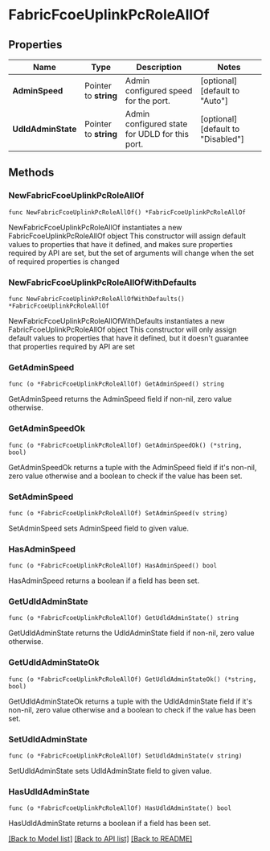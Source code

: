 # FabricFcoeUplinkPcRoleAllOf

## Properties

Name | Type | Description | Notes
------------ | ------------- | ------------- | -------------
**AdminSpeed** | Pointer to **string** | Admin configured speed for the port. | [optional] [default to "Auto"]
**UdldAdminState** | Pointer to **string** | Admin configured state for UDLD for this port. | [optional] [default to "Disabled"]

## Methods

### NewFabricFcoeUplinkPcRoleAllOf

`func NewFabricFcoeUplinkPcRoleAllOf() *FabricFcoeUplinkPcRoleAllOf`

NewFabricFcoeUplinkPcRoleAllOf instantiates a new FabricFcoeUplinkPcRoleAllOf object
This constructor will assign default values to properties that have it defined,
and makes sure properties required by API are set, but the set of arguments
will change when the set of required properties is changed

### NewFabricFcoeUplinkPcRoleAllOfWithDefaults

`func NewFabricFcoeUplinkPcRoleAllOfWithDefaults() *FabricFcoeUplinkPcRoleAllOf`

NewFabricFcoeUplinkPcRoleAllOfWithDefaults instantiates a new FabricFcoeUplinkPcRoleAllOf object
This constructor will only assign default values to properties that have it defined,
but it doesn't guarantee that properties required by API are set

### GetAdminSpeed

`func (o *FabricFcoeUplinkPcRoleAllOf) GetAdminSpeed() string`

GetAdminSpeed returns the AdminSpeed field if non-nil, zero value otherwise.

### GetAdminSpeedOk

`func (o *FabricFcoeUplinkPcRoleAllOf) GetAdminSpeedOk() (*string, bool)`

GetAdminSpeedOk returns a tuple with the AdminSpeed field if it's non-nil, zero value otherwise
and a boolean to check if the value has been set.

### SetAdminSpeed

`func (o *FabricFcoeUplinkPcRoleAllOf) SetAdminSpeed(v string)`

SetAdminSpeed sets AdminSpeed field to given value.

### HasAdminSpeed

`func (o *FabricFcoeUplinkPcRoleAllOf) HasAdminSpeed() bool`

HasAdminSpeed returns a boolean if a field has been set.

### GetUdldAdminState

`func (o *FabricFcoeUplinkPcRoleAllOf) GetUdldAdminState() string`

GetUdldAdminState returns the UdldAdminState field if non-nil, zero value otherwise.

### GetUdldAdminStateOk

`func (o *FabricFcoeUplinkPcRoleAllOf) GetUdldAdminStateOk() (*string, bool)`

GetUdldAdminStateOk returns a tuple with the UdldAdminState field if it's non-nil, zero value otherwise
and a boolean to check if the value has been set.

### SetUdldAdminState

`func (o *FabricFcoeUplinkPcRoleAllOf) SetUdldAdminState(v string)`

SetUdldAdminState sets UdldAdminState field to given value.

### HasUdldAdminState

`func (o *FabricFcoeUplinkPcRoleAllOf) HasUdldAdminState() bool`

HasUdldAdminState returns a boolean if a field has been set.


[[Back to Model list]](../README.md#documentation-for-models) [[Back to API list]](../README.md#documentation-for-api-endpoints) [[Back to README]](../README.md)


